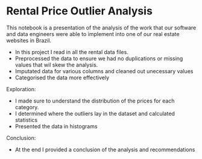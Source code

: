 # Rental Price Outlier Analysis

This notebook is a presentation of the analysis of the work that our software and data engineers were able to implement into one of our real estate websites in Brazil. 

- In this project I read in all the rental data files.
- Preprocessed the data to ensure we had no duplications or missing values that wil skew the analysis.
- Imputated data for various columns and cleaned out unecessary values
- Categorised the data more effectively

Exploration:
- I made sure to understand the distribution of the prices for each category.
- I determined where the outliers lay in the dataset and calculated statistics
- Presented the data in histograms

Conclusion:
- At the end I provided a conclusion of the analysis and recommendations
